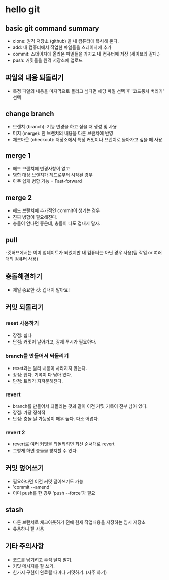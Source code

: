 # hello git

## basic git command summary

- clone: 원격 저장소 (github) 을 내 컴퓨터에 복사해 온다.
- add: 내 컴퓨터에서 작업한 파일들을 스테이지에 추가
- commit: 스테이지에 올라온 파일들을 가지고 내 컴퓨터에 저장 (세이브와 같다.)
- push: 커밋들을 원격 저장소에 업로드

## 파일의 내용 되돌리기

- 특정 파일의 내용을 마지막으로 돌리고 싶다면 해당 파일 선택 후 '코드뭉치 버리기' 선택

## change branch

- 브랜치 (branch): 기능 변경을 하고 싶을 때 생성 및 사용
- 머지 (merge): 한 브랜치의 내용을 다른 브랜치에 반영
- 체크아웃 (checkout): 저장소에서 특정 커밋이나 브랜치로 돌아가고 싶을 때 사용

## merge 1

- 헤드 브랜치에 변경사항이 없고
- 병합 대상 브랜치가 헤드로부터 시작된 경우
- 아주 쉽게 병합 가능 = Fast-forward

## merge 2

- 헤드 브랜치에 추가적인 commit이 생기는 경우
- 진짜 병합이 필요해진다.
- 충돌이 안나면 좋은데,  충돌이 나도 겁내지 말자.

## pull

-깃허브에서는 이미 업데이트가 되었지만 내 컴퓨터는 아닌 경우 사용(팀 작업 or 여러대의 컴퓨터 사용)

## 충돌해결하기

- 제일 중요한 것: 겁내지 말아요!

## 커밋 되돌리기

### reset 사용하기

- 장점: 쉽다
- 단점: 커밋이 날아가고, 강제 푸시가 필요하다.

### branch를 만들어서 되돌리기

- reset과는 달리 내용이 사라지지 않는다.
- 장점: 쉽다. 기록이 다 남아 있다.
- 단점: 트리가 지저분해진다.

### revert

- branch를 만들어서 되돌리는 것과 같이 이전 커밋 기록이 전부 남아 있다.
- 장점: 가장 정석적
- 단점: 충돌 날 가능성이 매우 높다. 다소 어렵다.

### revert 2

- revert로 여러 커밋을 되돌리려면 최신 순서대로 revert
- 그렇게 하면 충돌을 방지할 수 있다.

## 커밋 덮어쓰기

- 필요하다면 이전 커밋 덮어쓰기도 가능
- 'commit --amend'
- 이미 push를 한 경우 'push --force'가 필요

## stash

- 다른 브랜치로 체크아웃하기 전에 현재 작업내용을 저장하는 임시 저장소
- 유용하니 잘 사용

## 기타 주의사항

- 코드를 남기려고 주석 달지 말기.
- 커밋 메시지를 잘 쓰기.
- 한가지 구현이 완료될 때마다 커밋하기. (자주 하기)
